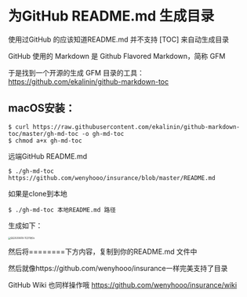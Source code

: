 #  为GitHub README.md 生成目录

使用过GitHub 的应该知道README.md 并不支持 [TOC]  来自动生成目录

GitHub 使用的 Markdown 是 Github Flavored Markdown，简称 GFM

于是找到一个开源的生成 GFM 目录的工具：https://github.com/ekalinin/github-markdown-toc

## macOS安装：

```
$ curl https://raw.githubusercontent.com/ekalinin/github-markdown-toc/master/gh-md-toc -o gh-md-toc
$ chmod a+x gh-md-toc
```

远端GitHub README.md 

```
$ ./gh-md-toc https://github.com/wenyhooo/insurance/blob/master/README.md
```

如果是clone到本地

```
$ ./gh-md-toc 本地README.md 路径
```

生成如下：

<img src="https://tva1.sinaimg.cn/large/007S8ZIlly1gfwa11f4wrj31gi0u0k2q.jpg" alt="QQ20200618-112211@2x" style="zoom:30%;" />

然后将========下方内容，复制到你的README.md 文件中

然后就像https://github.com/wenyhooo/insurance一样完美支持了目录

GitHub Wiki 也同样操作哦   https://github.com/wenyhooo/insurance/wiki

